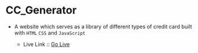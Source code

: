 # CC_Generator
  - A website which serves as a library of different types of credit card built with ``HTML`` ``CSS`` and ``JavaScript``
        
    - Live Link :: [Go Live]()
